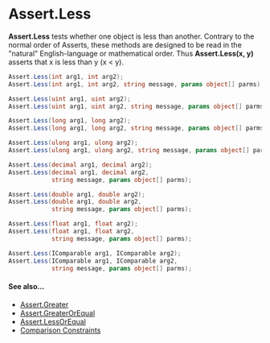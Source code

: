 # Assert.Less


**Assert.Less** tests whether one object is less than another.
Contrary to the normal order of Asserts, these methods are designed to be
read in the "natural" English-language or mathematical order. Thus
**Assert.Less(x, y)** asserts that x is less than y (x < y).

```csharp
Assert.Less(int arg1, int arg2);
Assert.Less(int arg1, int arg2, string message, params object[] parms);

Assert.Less(uint arg1, uint arg2);
Assert.Less(uint arg1, uint arg2, string message, params object[] parms);

Assert.Less(long arg1, long arg2);
Assert.Less(long arg1, long arg2, string message, params object[] parms);

Assert.Less(ulong arg1, ulong arg2);
Assert.Less(ulong arg1, ulong arg2, string message, params object[] parms);

Assert.Less(decimal arg1, decimal arg2);
Assert.Less(decimal arg1, decimal arg2,
            string message, params object[] parms);

Assert.Less(double arg1, double arg2);
Assert.Less(double arg1, double arg2,
            string message, params object[] parms);

Assert.Less(float arg1, float arg2);
Assert.Less(float arg1, float arg2,
            string message, params object[] parms);

Assert.Less(IComparable arg1, IComparable arg2);
Assert.Less(IComparable arg1, IComparable arg2,
            string message, params object[] parms);
```
#### See also...
 * [Assert.Greater](Assert.Greater.md)
 * [Assert.GreaterOrEqual](Assert.GreaterOrEqual.md)
 * [Assert.LessOrEqual](Assert.LessOrEqual.md)
 * [Comparison Constraints](xref:constraints#comparison-constraints)
